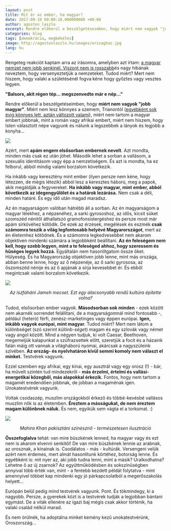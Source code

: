 ```yaml
---
layout: post
title: Mit ér az ember, ha magyar?
date: 2017-09-10 09:00:18.000000000 +00:00
author: agoston_laszlo
excerpt: Rendre előkerül a beszélgetéseimben, hogy miért nem vagyok "jobb magyar". Miért nem lesz könnyes a szemem, Trianontól, miért nem tartom a magyar embert jobbnak, mint a román vagy afrikai embert, miért nem hiszem, hogy Isten választott népe vagyunk és nálunk a legszebbek a lányok és legjobb a kaja...
categories: blog
tags: [demokrácia, megbékélés]
image: http://agostonlaszlo.hu/images/orszaghaz.jpg
lang: hu
---
```

Rengeteg reakciót kaptam arra az írásomra, amelyben azt írtam: [a magyar nemzet nem jobb senkinél. Viszont nem is rosszabb](https://facebook.com/agostonlaszloartist/photos/a.524823634288406.1073741831.447410712029699/1225438904226872/?type=3&theater)és nagy hibának neveztem, hogy versenyeztetjük a nemzeteket. Tudod miért? Mert nem hiszem, hogy valaki a születésénél fogva kéne hogy győztes vagy vesztes legyen.

**"Balsors, akit régen tép... megszenvedte már e nép..."**

Rendre előkerül a beszélgetéseimben, hogy **miért nem vagyok "jobb magyar"**. Miért nem lesz könnyes a szemem, Trianontól ([egyébként sok évig könnyes lett, aztán változott valami](http://agostonlaszlo.hu/blog/en-is-voltam-rasszista/)), miért nem tartom a magyar embert jobbnak, mint a román vagy afrikai embert, miért nem hiszem, hogy Isten választott népe vagyunk és nálunk a legszebbek a lányok és legjobb a konyha...

![](http://agostonlaszlo.hu/images/orszaghaz.jpg)

Azért, mert **apám engem elsősorban embernek nevelt**. Azt mondta, minden más csak ez után jöhet. Második lehet a sorban a vallásom, a szexuális identitásom vagy épp a nemzetiségem. És azt is mondta, ha ez felborul, abból mindig valami borzalom következik.

Ha inkább vagy keresztény mint ember (ilyen persze nem kéne, hogy létezzen, de mégis létezik) abból lesz a keresztes háború, meg a papok, akik megáldják a fegyvereket. **Ha inkább vagy magyar, mint ember, abból következik az idegengyűlölet és a határok lezárása.** Nem csak a déli, minden határé. És egy idő után magad maradsz.

Az én magyarságom valóban hátrébb áll a sorban. Az én magyarságom a magyar lélekhez, a népzenéhez, a sarki gyrososhoz, az idős, kicsit süket szomszéd nénitől áthallatszó gramofonsistergéshez és persze most már apám sírkövéhez kötődik. De ezek az érzések, megélések és eszmék **csak számomra teszik a világ legfontosabb helyévé Magyarországot**, mert az én életemhez kötődnek. És a számomra legkedvesebbet nem akarom objektíven mindenki számára a legjobbként beállítani. **Az én feleségem nem kell, hogy szebb legyen, mint a te feleséged ahhoz, hogy szeressem és hűséges legyek hozzá.** Egyáltalán nem hasonlítgatom össze őket. Hülyeség. És ha Magyarország objektíven jobb lenne, mint más országa, abban benne lenne, hogy az ő népzenéje, az ő sarki gyrososa, az őszomszéd nénije és az ő apjának a sírja kevesebbet ér. És ebből megintcsak valami borzalom következik.

![](http://agostonlaszlo.hu/images/mecset.jpg)
<center><em>Az iszfaháni Jameh mecset. Ezt egy alacsonyabb rendű kultúra építette volna?</em></center>

Tudod, elsősorban ember vagyok. **Másodsorban sok minden** - ezek között nem akarnék sorrendet felállítani, de a magyarságomnál mind fontosabb -, például (heteró) férfi, zenész-marketinges vagy éppen európai. **Igen, inkább vagyok európai, mint magyar.** Tudod miért? Mert nem látom a különbséget (szó szerint *különb-séget*) magam és egy szlovák vagy német vagy angol között. Mind a négyen tudjuk, ki volt Caesar, Beethoven, megemeljük kalapunkat a szüfrazsettek előtt, szeretjük a focit és a házaink falán máig ott vannak a világháború nyomai, akárcsak a nagyszüleink szívében. **Az ország- és nyelvhatáron kívül semmi komoly nem választ el minket.** Testvérek vagyunk.

Ezzel szemben egy afrikai, egy kínai, egy ausztrál vagy egy orosz (!) - bár, ha művelt szintén tud mindezekről - **más érzelmi, értelmi és vallási-energetikai közegből, más alapokkal érkezik.** Fontos, hogy nem tartom a magamét eredendően jobbnak, de jobban a magaménak igen. Unokatestvérek vagyunk.

Voltak csodaszép, muszlim országokból érkező és többé-kevésbé vallásos muszlim nők is az életemben. **Éreztem a másságukat, de nem éreztem magam különbnek náluk.** És nem, egyikük sem vágta el a torkomat. :)

![](http://agostonlaszlo.hu/images/mahira-khan.jpg)
<center><em>Mahira Khan pakisztáni színésznő - természetesen ilusztráció</em></center>

**Összefoglalva** tehát: van mire büszkének lenned, ha magyar vagy és ezt nem is akarom elvenni senkitől! De van mire büszkének lennie az arabnak, az orosznak, a kínainak is. Csodálatos - más - kultúrák. Versengeni velük azért nem érdemes, mert almát hasonlítunk körtéhez, botorság lenne. És egyébként is: mit nyer az, aki jobb tudna lenni, mint a másik? Uralkodhatna? Lehetne ő az új zsarnok? Az együttműködésben és sokszínűségben annyival több érték van, mint - a fentebb kezdett példát folytatva - mint amennyivel többet kap mindenki egy jó párkapcsolatból a megerőszakolás helyett...

Európán belül pedig mind testvérek vagyunk. Pont. És tökmindegy, ki a nagyobb. Persze, a gyerekek közt is a testvérek tudják a legjobban bántani egymást. De a viták ellenére az igazi baj mégis csak akkor történik, ha valaki család nélkül marad. 

És nem örülnék, ha adoptálna minket kemény kezű unokatestvérünk, Oroszország...
